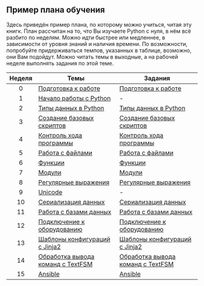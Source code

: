 ## Пример плана обучения

Здесь приведён пример плана, по которому можно учиться, читая эту книгк. План рассчитан на то, что Вы изучаете Python с нуля, в нём всё разбито по неделям. Можно идти быстрее или медленнее, в зависимости от уровня знаний и наличия времени. По возможности, попробуйте придерживаться темпов, указанных в таблице, возможно, они Вам подойдут. Можно читать темы в выходные, а на рабочей неделе выполнять задания по этой теме.

| Неделя | Темы | Задания |
| :--: | -- | -- |
| 0 | [Подготовка к работе](book/01_intro/README.md) | [Подготовка к работе](exercises/01_intro/01_exercises.md) |
| 1 | [Начало работы с Python](book/03_start/README.md) | - |
| 2 | [Типы данных в Python](book/04_data_structures/README.md) | [Типы данных в Python](exercises/04_data_structures/04_exercises.md) |
| 3 | [Создание базовых скриптов](book/05_basic_scripts/README.md) | [Создание базовых скриптов](exercises/05_basic_scripts/05_exercises.md) |
| 4 | [Контроль хода программы](book/06_control_structures/README.md) | [Контроль хода программы](exercises/06_control_structures/06_exercises.md) |
| 5 | [Работа с файлами](book/07_files/README.md) | [Работа с файлами](exercises/07_files/07_exercises.md) |
| 6 | [Функции](book/09_functions/README.md) | [Функции](exercises/09_functions/09_exercises.md) |
| 7 | [Модули](book/11_modules/README.md)| [Модули](exercises/11_modules/11_exercises.md) |
| 8 | [Регулярные выражения](book/15_module_re/README.md) | [Регулярные выражения](exercises/15_module_re/15_exercises.md) |
| 9 | [Unicode](book/16_unicode/README.md) | - |
| 10 | [Сериализация данных](book/17_serialization/README.md) | [Сериализация данных](exercises/17_serialization/17_exercises.md) |
| 11 | [Работа с базами данных](book/18_db/README.md) | [Работа с базами данных](exercises/18_db/18_exercises.md) |
| 12 | [Подключение к оборудованию](book/19_ssh_telnet/README.md) | [Подключение к оборудованию](exercises/19_ssh_telnet/19_exercises.md) |
| 13 | [Шаблоны конфигураций с Jinja2](book/21_jinja2/README.md) | [Шаблоны конфигураций с Jinja2](exercises/21_jinja2/21_exercises.md) |
| 14 | [Обработка вывода команд с TextFSM](book/22_textfsm/README.md) | [Обработка вывода команд с TextFSM](exercises/22_textfsm/22_exercises.md) |
| 15 | [Ansible](book/23_ansible_basics/README.md) | [Ansible](exercises/24_ansible_for_network/24_exercises.md) |

